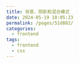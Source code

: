 ```yaml
---
title: 背景、阴影和混合模式
date: 2024-05-19 18:05:23
permalink: /pages/51d802/
categories: 
  - frontend
tags: 
  - frontend
  - css
---
```

